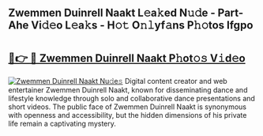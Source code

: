 ## Zwemmen Duinrell Naakt L𝚎a𝚔ed N𝚞𝚍e - Part-Ahe Vi𝚍𝚎o L𝚎a𝚔s - H𝚘𝚝 O𝚗𝚕yf𝚊ns P𝚑𝚘tos Ifgpo

# <h2><a href="http://kf36y4.oniu.top/?m=Zwemmen+Duinrell+Naakt">🔗👉 🔴 Zwemmen Duinrell Naakt P𝚑ot𝚘𝚜 V𝚒d𝚎o</a></h2>

[![Zwemmen Duinrell Naakt Nu𝚍e𝚜](https://i.imgur.com/0qMVB7G.gif)](http://kf36y4.oniu.top/?m=Zwemmen+Duinrell+Naakt)
Digital content creator and web entertainer Zwemmen Duinrell Naakt, known for disseminating dance and lifestyle knowledge through solo and collaborative dance presentations and short videos. The public face of Zwemmen Duinrell Naakt is synonymous with openness and accessibility, but the hidden dimensions of his private life remain a captivating mystery.  
